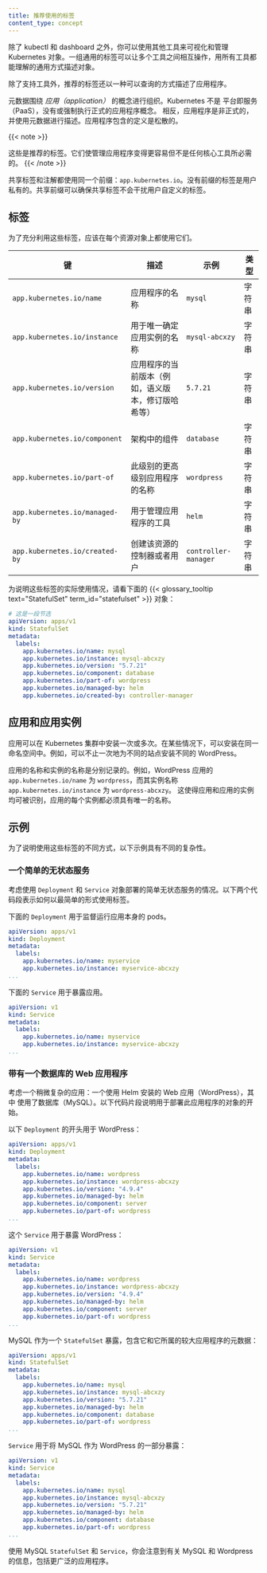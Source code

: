 ```yaml
---
title: 推荐使用的标签
content_type: concept
---
```

<!--
---
title: Recommended Labels
content_type: concept
---
-->

<!-- overview -->
<!--
You can visualize and manage Kubernetes objects with more tools than kubectl and
the dashboard. A common set of labels allows tools to work interoperably, describing
objects in a common manner that all tools can understand.
-->
除了 kubectl 和 dashboard 之外，你可以使用其他工具来可视化和管理 Kubernetes 对象。一组通用的标签可以让多个工具之间相互操作，用所有工具都能理解的通用方式描述对象。

<!--
In addition to supporting tooling, the recommended labels describe applications
in a way that can be queried.
-->
除了支持工具外，推荐的标签还以一种可以查询的方式描述了应用程序。



<!-- body -->
<!--
The metadata is organized around the concept of an _application_. Kubernetes is not
a platform as a service (PaaS) and doesn't have or enforce a formal notion of an application.
Instead, applications are informal and described with metadata. The definition of
what an application contains is loose.
-->
元数据围绕 _应用（application）_ 的概念进行组织。Kubernetes 不是
平台即服务（PaaS），没有或强制执行正式的应用程序概念。
相反，应用程序是非正式的，并使用元数据进行描述。应用程序包含的定义是松散的。

{{< note >}}
<!--
These are recommended labels. They make it easier to manage applications
but aren't required for any core tooling.
-->
这些是推荐的标签。它们使管理应用程序变得更容易但不是任何核心工具所必需的。
{{< /note >}}

<!--
Shared labels and annotations share a common prefix: `app.kubernetes.io`. Labels
without a prefix are private to users. The shared prefix ensures that shared labels
do not interfere with custom user labels.
-->
共享标签和注解都使用同一个前缀：`app.kubernetes.io`。没有前缀的标签是用户私有的。共享前缀可以确保共享标签不会干扰用户自定义的标签。

<!--
## Labels

In order to take full advantage of using these labels, they should be applied
on every resource object.
-->
## 标签
为了充分利用这些标签，应该在每个资源对象上都使用它们。

<!--
| Key                                 | Description           | Example  | Type |
| ----------------------------------- | --------------------- | -------- | ---- |
| `app.kubernetes.io/name`            | The name of the application | `mysql` | string |
| `app.kubernetes.io/instance`        | A unique name identifying the instance of an application | `mysql-abcxzy` | string |
| `app.kubernetes.io/version`         | The current version of the application (e.g., a semantic version, revision hash, etc.) | `5.7.21` | string |
| `app.kubernetes.io/component`       | The component within the architecture | `database` | string |
| `app.kubernetes.io/part-of`         | The name of a higher level application this one is part of | `wordpress` | string |
| `app.kubernetes.io/managed-by`      | The tool being used to manage the operation of an application | `helm` | string |
| `app.kubernetes.io/created-by`      | The controller/user who created this resource | `controller-manager` | string |
-->
| 键                                 | 描述           | 示例  | 类型 |
| ----------------------------------- | --------------------- | -------- | ---- |
| `app.kubernetes.io/name`            | 应用程序的名称 | `mysql` | 字符串 |
| `app.kubernetes.io/instance`        | 用于唯一确定应用实例的名称 | `mysql-abcxzy` | 字符串 |
| `app.kubernetes.io/version`         | 应用程序的当前版本（例如，语义版本，修订版哈希等） | `5.7.21` | 字符串 |
| `app.kubernetes.io/component`       | 架构中的组件 | `database` | 字符串 |
| `app.kubernetes.io/part-of`         | 此级别的更高级别应用程序的名称 | `wordpress` | 字符串 |
| `app.kubernetes.io/managed-by`      | 用于管理应用程序的工具 | `helm` | 字符串 |
| `app.kubernetes.io/created-by`      | 创建该资源的控制器或者用户 | `controller-manager` | 字符串 |
<!--
To illustrate these labels in action, consider the following {{< glossary_tooltip text="StatefulSet" term_id="statefulset" >}} object:
-->
为说明这些标签的实际使用情况，请看下面的 {{< glossary_tooltip text="StatefulSet" term_id="statefulset" >}} 对象：

```yaml
# 这是一段节选
apiVersion: apps/v1
kind: StatefulSet
metadata:
  labels:
    app.kubernetes.io/name: mysql
    app.kubernetes.io/instance: mysql-abcxzy
    app.kubernetes.io/version: "5.7.21"
    app.kubernetes.io/component: database
    app.kubernetes.io/part-of: wordpress
    app.kubernetes.io/managed-by: helm
    app.kubernetes.io/created-by: controller-manager
```

<!--
## Applications And Instances Of Applications

An application can be installed one or more times into a Kubernetes cluster and,
in some cases, the same namespace. For example, WordPress can be installed more
than once where different websites are different installations of WordPress.

The name of an application and the instance name are recorded separately. For
example, WordPress has a `app.kubernetes.io/name` of `wordpress` while it has
an instance name, represented as `app.kubernetes.io/instance` with a value of
`wordpress-abcxzy`. This enables the application and instance of the application
to be identifiable. Every instance of an application must have a unique name.
-->
## 应用和应用实例

应用可以在 Kubernetes 集群中安装一次或多次。在某些情况下，可以安装在同一命名空间中。例如，可以不止一次地为不同的站点安装不同的 WordPress。

应用的名称和实例的名称是分别记录的。例如，WordPress 应用的 
`app.kubernetes.io/name` 为 `wordpress`，而其实例名称 
`app.kubernetes.io/instance` 为 `wordpress-abcxzy`。
这使得应用和应用的实例均可被识别，应用的每个实例都必须具有唯一的名称。

<!--
## Examples
-->
## 示例

<!--
To illustrate different ways to use these labels the following examples have varying complexity.
-->
为了说明使用这些标签的不同方式，以下示例具有不同的复杂性。

<!--
### A Simple Stateless Service
-->
### 一个简单的无状态服务

<!--
Consider the case for a simple stateless service deployed using `Deployment` and `Service` objects. The following two snippets represent how the labels could be used in their simplest form.
-->
考虑使用 `Deployment` 和 `Service` 对象部署的简单无状态服务的情况。以下两个代码段表示如何以最简单的形式使用标签。

<!--
The `Deployment` is used to oversee the pods running the application itself.
-->
下面的 `Deployment` 用于监督运行应用本身的 pods。
```yaml
apiVersion: apps/v1
kind: Deployment
metadata:
  labels:
    app.kubernetes.io/name: myservice
    app.kubernetes.io/instance: myservice-abcxzy
...
```

<!--
The `Service` is used to expose the application.
-->
下面的 `Service` 用于暴露应用。
```yaml
apiVersion: v1
kind: Service
metadata:
  labels:
    app.kubernetes.io/name: myservice
    app.kubernetes.io/instance: myservice-abcxzy
...
```

<!--
### Web Application With A Database
-->
### 带有一个数据库的 Web 应用程序

<!--
Consider a slightly more complicated application: a web application (WordPress)
using a database (MySQL), installed using Helm. The following snippets illustrate
the start of objects used to deploy this application.

The start to the following `Deployment` is used for WordPress:
-->
考虑一个稍微复杂的应用：一个使用 Helm 安装的 Web 应用（WordPress），其中
使用了数据库（MySQL）。以下代码片段说明用于部署此应用程序的对象的开始。

以下 `Deployment` 的开头用于 WordPress：

```yaml
apiVersion: apps/v1
kind: Deployment
metadata:
  labels:
    app.kubernetes.io/name: wordpress
    app.kubernetes.io/instance: wordpress-abcxzy
    app.kubernetes.io/version: "4.9.4"
    app.kubernetes.io/managed-by: helm
    app.kubernetes.io/component: server
    app.kubernetes.io/part-of: wordpress
...
```

<!--
The `Service` is used to expose WordPress:
-->
这个 `Service` 用于暴露 WordPress：

```yaml
apiVersion: v1
kind: Service
metadata:
  labels:
    app.kubernetes.io/name: wordpress
    app.kubernetes.io/instance: wordpress-abcxzy
    app.kubernetes.io/version: "4.9.4"
    app.kubernetes.io/managed-by: helm
    app.kubernetes.io/component: server
    app.kubernetes.io/part-of: wordpress
...
```

<!--
MySQL is exposed as a `StatefulSet` with metadata for both it and the larger application it belongs to:
-->
MySQL 作为一个 `StatefulSet` 暴露，包含它和它所属的较大应用程序的元数据：
```yaml
apiVersion: apps/v1
kind: StatefulSet
metadata:
  labels:
    app.kubernetes.io/name: mysql
    app.kubernetes.io/instance: mysql-abcxzy
    app.kubernetes.io/version: "5.7.21"
    app.kubernetes.io/managed-by: helm
    app.kubernetes.io/component: database
    app.kubernetes.io/part-of: wordpress
...
```

<!--
The `Service` is used to expose MySQL as part of WordPress:
-->
`Service` 用于将 MySQL 作为 WordPress 的一部分暴露：
```yaml
apiVersion: v1
kind: Service
metadata:
  labels:
    app.kubernetes.io/name: mysql
    app.kubernetes.io/instance: mysql-abcxzy
    app.kubernetes.io/version: "5.7.21"
    app.kubernetes.io/managed-by: helm
    app.kubernetes.io/component: database
    app.kubernetes.io/part-of: wordpress
...
```

<!--
With the MySQL `StatefulSet` and `Service` you'll notice information about both MySQL and Wordpress, the broader application, are included.
-->
使用 MySQL `StatefulSet` 和 `Service`，你会注意到有关 MySQL 和 Wordpress 的信息，包括更广泛的应用程序。
